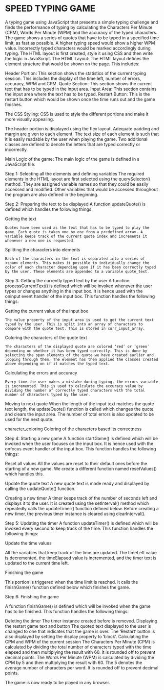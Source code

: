 # SPEED TYPING GAME

A typing game using JavaScript that presents a simple typing challenge and finds the performance of typing by calculating the Characters Per Minute (CPM), Words Per Minute (WPM) and the accuracy of the typed characters.
The game shows a series of quotes that have to be typed in a specified time limit, as fast as possible. A higher typing speed would show a higher WPM value. Incorrectly typed characters would be marked accordingly during typing.
The HTML layout is first created, style it using CSS and then write the logic in JavaScript. 
The HTML Layout: The HTML layout defines the element structure that would be shown on the page. This includes:
 
Header Portion: This section shows the statistics of the current typing session. This includes the display of the time left, number of errors, accuracy, WPM and CPM.
Quote Section: This section shows the current text that has to be typed in the input area.
Input Area: This section contains the input area where the text has to be typed.
Restart Button: This is the restart button which would be shown once the time runs out and the game finishes.

The CSS Styling: CSS is used to style the different portions and make it more visually appealing.
 
The header portion is displayed using the flex layout.
Adequate padding and margin are given to each element.
The text size of each element is such that it is easily readable by the user when playing the game.
Two additional classes are defined to denote the letters that are typed correctly or incorrectly.

Main Logic of the game: The main logic of the game is defined in a JavaScript file.

Step 1: Selecting all the elements and defining variables
The required elements in the HTML layout are first selected using the querySelector() method. They are assigned variable names so that they could be easily accessed and modified. Other variables that would be accessed throughout the program are also defined in the beginning.
 
Step 2: Preparing the text to be displayed
A function updateQuote() is defined which handles the following things: 
 
Getting the text 

	Quotes have been used as the text that has to be typed to play the game. Each quote is taken one by one from a predefined array. A variable keeps track of the current quote index and increments it whenever a new one is requested.
	
Splitting the characters into elements 

	Each of the characters in the text is separated into a series of <span> elements. This makes it possible to individually change the color of each character depending upon if it has been correctly typed by the user. These elements are appended to a variable quote_text.
 
Step 3: Getting the currently typed text by the user
A function processCurrentText() is defined which will be invoked whenever the user types or changes anything in the input box. It is hence used with the oninput event handler of the input box. This function handles the following things:
 
Getting the current value of the input box 

	The value property of the input area is used to get the current text typed by the user. This is split into an array of characters to compare with the quote text. This is stored in curr_input_array.
	
Coloring the characters of the quote text 

	The characters of the displayed quote are colored ‘red’ or ‘green’ depending on whether it has been typed correctly. This is done by selecting the span elements of the quote we have created earlier and looping through them. The element has then applied the classes created above depending on if it matches the typed text.
	
Calculating the errors and accuracy 

	Every time the user makes a mistake during typing, the errors variable is incremented. This is used to calculate the accuracy value by dividing the number of correctly typed characters with the total number of characters typed by the user. 
 
Moving to next quote 
When the length of the input text matches the quote text length, the updateQuote() function is called which changes the quote and clears the input area. The number of total errors is also updated to be used for the next quote.
 
character_coloring
Coloring of the characters based its correctness

Step 4: Starting a new game
A function startGame() is defined which will be invoked when the user focuses on the input box. It is hence used with the onfocus event handler of the input box. This function handles the following things:
 
Reset all values 
All the values are reset to their default ones before the starting of a new game. We create a different function named resetValues() which handles this. 
 
Update the quote text 
A new quote text is made ready and displayed by calling the updateQuote() function. 
 
Creating a new timer 
A timer keeps track of the number of seconds left and displays it to the user. It is created using the setInterval() method which repeatedly calls the updateTimer() function defined below. Before creating a new timer, the previous timer instance is cleared using clearInterval().
 
Step 5: Updating the timer
A function updateTimer() is defined which will be invoked every second to keep track of the time. This function handles the following things:
 
Update the time values 

All the variables that keep track of the time are updated. The timeLeft value is decremented, the timeElapsed value is incremented, and the timer text is updated to the current time left.

Finishing the game 

This portion is triggered when the time limit is reached. It calls the finishGame() function defined below which finishes the game.
 
Step 6: Finishing the game

A function finishGame() is defined which will be invoked when the game has to be finished. This function handles the following things:
 
Deleting the timer 
The timer instance created before is removed.
Displaying the restart game text and button 
The quoted text displayed to the user is changed to one that indicates that the game is over. The ‘Restart’ button is also displayed by setting the display property to ‘block’.
Calculating the CPM and WPM of the current session 
The Characters Per Minute (CPM) is calculated by dividing the total number of characters typed with the time elapsed and then multiplying the result with 60. It is rounded off to prevent decimal points.
The Words Per Minute (WPM) is calculated by dividing the CPM by 5 and then multiplying the result with 60. The 5 denotes the average number of characters per word. It is rounded off to prevent decimal points.
 
The game is now ready to be played in any browser.

